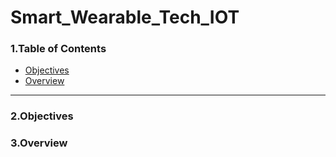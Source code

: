 # Smart_Wearable_Tech_IOT

### 1.Table of Contents
- [Objectives](#Objectives)
- [Overview](#Overview)

---

### 2.Objectives



### 3.Overview




